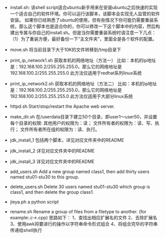 + install.sh:
该shell script适合ubuntu新手用来在安装ubuntu之后快速的实现一个适合自己的软件环境。你可以运行该脚本，该脚本会实现无人监管的软件安装。
如果你已经熟悉了ubuntu的使用，但有些情况下你可能仍需要重装系统，那么这个脚本也是适合你的，你可以修改一下这个脚本中的内容，然后构建出专属与你自己的install.sh。但是当你需要重装系统时请注意一下几点：
（1）为了重装方便，最好备份一下“主文件夹”，里面全是各个软件的配置。

+ move.sh
将当前目录下大于10K的文件转移到/tmp目录下

+ print_ip_network1.sh
获取本机的网络地址（方法一）
比如：本机的ip地址是：192.168.100.2/255.255.255.0，那么它的网络地址是
192.168.100.2/255.255.255.0
此方法仅适用于redhat系列linux系统

+ print_ip_network2.sh
获取本机的网络地址（方法二）
比如：本机的ip地址是：192.168.100.2/255.255.255.0，那么它的网络地址是
192.168.100.2/255.255.255.0
此方法仅适用于大部分linux系统

+ httpd.sh
Start/stop/restart the Apache web server.

+ make_dir.sh
在/userdata目录下建立50个目录，即user1～user50，并设置每个目录的权限:
其他用户的权限为：读；
文件所有者的权限为：读、写、执行；
文件所有者所在组的权限为：读、执行。

+ jdk_install_1
包括两个脚本，详见对应文件夹中的README

+ jdk_install_2
详见对应文件夹中的README

+ jdk_install_3
详见对应文件夹中的README

+ add_users.sh
Add a new group named class1, then add thirty users named stu01-stu30 to this group.

+ delete_users.sh
Delete 30 users named stu01-stu30 which group is class1, and then delete the group class1.

+ jieya.ph
a python script
 
+ rename.sh
Rename a group of files from a filetype to another.
(for example:*.c->*.cpp)
思路如下：
1、查找出相应扩展名的文件
2、去除扩展名
3、使用awk将要进行的操作以字符串命令形式组合
4、将组合完毕的字符串传递给shell执行
